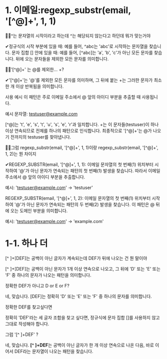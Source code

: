# 1. 이메일:regexp_substr(email, '[^@]+', 1, 1)

🤷‍♂️^는 문자열의 시작이라고 하는데 ^는 해당되지 않는다고 하던데 뭐가 맞는거야

✔정규식의 시작 부분에 있을 때: 예를 들어, ^abc는 'abc'로 시작하는 문자열을 찾습니다.
문자 집합 [] 안에 있을 때: 예를 들어, [^abc]는 'a', 'b', 'c'가 아닌 모든 문자를 찾습니다. 뒤에 오는 문자들을 제외한 모든 문자를 의미합니다. 

🤷‍♂️'[^@]+' 는 @를 제외한... +?

✔'[^@]+'는 '@'를 제외한 모든 문자를 의미하며, 그 뒤에 붙는 +는 그러한 문자가 최소 한 개 이상 반복됨을 의미합니다.

사용 예시
이 패턴은 주로 이메일 주소에서 @ 앞의 아이디 부분을 추출할 때 사용됩니다.

예시 문자열: testuser@example.com


[^@]는 't', 'e', 's', 't', 'u', 's', 'e', 'r'과 일치합니다.
+는 이 문자들(testuser)이 하나 이상 연속되므로 전체를 하나의 패턴으로 인식합니다.
최종적으로 '[^@]+'는 @가 나오기 전까지의 testuser를 찾아냅니다.

🤷‍♂️그럼 regexp_substr(email, '[^@]+', 1, 1)이랑 regexp_substr(email, '[^@]+', 1, 2)는 뭔 차이지

✔REGEXP_SUBSTR(email, '[^@]+', 1, 1): 이메일 문자열의 첫 번째(1) 위치부터 시작하여 '@'가 아닌 문자가 연속되는 패턴의 첫 번째(1) 발생을 찾습니다. 따라서 이메일 주소에서 @ 앞의 아이디 부분을 추출합니다.

예시: 'testuser@example.com' → 'testuser'

REGEXP_SUBSTR(email, '[^@]+', 1, 2): 이메일 문자열의 첫 번째(1) 위치부터 시작하여 '@'가 아닌 문자가 연속되는 패턴의 두 번째(2) 발생을 찾습니다. 이 패턴은 @ 뒤에 오는 도메인 부분을 의미합니다.

예시: 'testuser@example.com' → 'example.com'


# 1-1. 하나 더

[^ ]+[DEF]는 공백이 아닌 글자가 계속되는데 DEF가 뒤에 나오는 건 뭔 말이야

[^ ]+[DEF]는 공백이 아닌 문자가 1개 이상 연속으로 나오고, 그 뒤에 'D' 또는 'E' 또는 'F' 중 하나의 문자가 나오는 패턴을 의미합니다.

정확한 DEF가 아니고 D or E or F?

네, 맞습니다. [DEF]는 정확히 'D' 또는 'E' 또는 'F' 중 하나의 문자를 의미합니다.

정확한 DEF를 찾고싶다면

정확히 'DEF'라는 세 글자 조합을 찾고 싶다면, 정규식에 문자 집합 []를 사용하지 않고 그대로 작성해야 합니다.

그럼 '[^ ]+DEF' ?

네, 맞습니다. **[^ ]+DEF**는 공백이 아닌 글자가 한 개 이상 연속으로 나온 다음, 바로 이어서 DEF라는 문자열이 나오는 패턴을 찾습니다.

